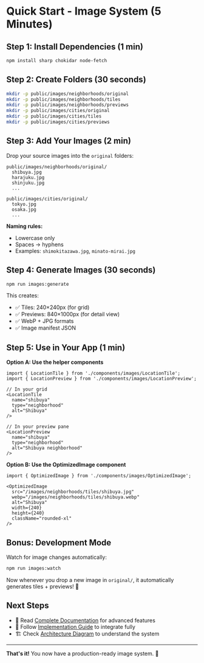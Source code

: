 # Quick Start - Image System (5 Minutes)

## Step 1: Install Dependencies (1 min)

```bash
npm install sharp chokidar node-fetch
```

## Step 2: Create Folders (30 seconds)

```bash
mkdir -p public/images/neighborhoods/original
mkdir -p public/images/neighborhoods/tiles
mkdir -p public/images/neighborhoods/previews
mkdir -p public/images/cities/original
mkdir -p public/images/cities/tiles
mkdir -p public/images/cities/previews
```

## Step 3: Add Your Images (2 min)

Drop your source images into the `original` folders:

```
public/images/neighborhoods/original/
  shibuya.jpg
  harajuku.jpg
  shinjuku.jpg
  ...

public/images/cities/original/
  tokyo.jpg
  osaka.jpg
  ...
```

**Naming rules:**
- Lowercase only
- Spaces → hyphens
- Examples: `shimokitazawa.jpg`, `minato-mirai.jpg`

## Step 4: Generate Images (30 seconds)

```bash
npm run images:generate
```

This creates:
- ✅ Tiles: 240×240px (for grid)
- ✅ Previews: 840×1000px (for detail view)
- ✅ WebP + JPG formats
- ✅ Image manifest JSON

## Step 5: Use in Your App (1 min)

**Option A: Use the helper components**

```tsx
import { LocationTile } from './components/images/LocationTile';
import { LocationPreview } from './components/images/LocationPreview';

// In your grid
<LocationTile
  name="shibuya"
  type="neighborhood"
  alt="Shibuya"
/>

// In your preview pane
<LocationPreview
  name="shibuya"
  type="neighborhood"
  alt="Shibuya neighborhood"
/>
```

**Option B: Use the OptimizedImage component**

```tsx
import { OptimizedImage } from './components/images/OptimizedImage';

<OptimizedImage
  src="/images/neighborhoods/tiles/shibuya.jpg"
  webp="/images/neighborhoods/tiles/shibuya.webp"
  alt="Shibuya"
  width={240}
  height={240}
  className="rounded-xl"
/>
```

## Bonus: Development Mode

Watch for image changes automatically:

```bash
npm run images:watch
```

Now whenever you drop a new image in `original/`, it automatically generates tiles + previews! 🎉

## Next Steps

- 📘 Read [Complete Documentation](./IMAGE_SYSTEM.md) for advanced features
- 🔧 Follow [Implementation Guide](./IMPLEMENTATION_GUIDE.md) to integrate fully
- 🏗️ Check [Architecture Diagram](./ARCHITECTURE_DIAGRAM.md) to understand the system

---

**That's it!** You now have a production-ready image system. 🚀
